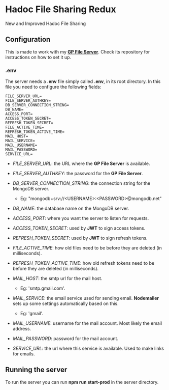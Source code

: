 # Hadoc File Sharing Redux
New and Improved Hadoc File Sharing

## Configuration
This is made to work with my [**GP File Server**](https://github.com/lucaryholt/gp_file_server).
Check its repository for instructions on how to set it up.

### .env
The server needs a **.env** file simply called **.env**, in its root directory.
In this file you need to configure the following fields:
```
FILE_SERVER_URL=
FILE_SERVER_AUTHKEY=
DB_SERVER_CONNECTION_STRING=
DB_NAME=
ACCESS_PORT=
ACCESS_TOKEN_SECRET=
REFRESH_TOKEN_SECRET=
FILE_ACTIVE_TIME=
REFRESH_TOKEN_ACTIVE_TIME=
MAIL_HOST=
MAIL_SERVICE=
MAIL_USERNAME=
MAIL_PASSWORD=
SERVICE_URL=
```

 - *FILE_SERVER_URL*: the URL where the **GP File Server** is available.

 - *FILE_SERVER_AUTHKEY*: the password for the **GP File Server**.

 - *DB_SERVER_CONNECTION_STRING*: the connection string for the MongoDB server.
   - Eg: "mongodb+srv://\<USERNAME>:\<PASSWORD>@mongodb.net"

 - *DB_NAME*: the database name on the MongoDB server.
 
 - *ACCESS_PORT*: where you want the server to listen for requests.
 
 - *ACCESS_TOKEN_SECRET*: used by **JWT** to sign access tokens.
 
 - *REFRESH_TOKEN_SECRET*: used by **JWT** to sign refresh tokens.
 
 - *FILE_ACTIVE_TIME*: how old files need to be before they are deleted (in milliseconds).
 
 - *REFRESH_TOKEN_ACTIVE_TIME*: how old refresh tokens need to be before they are deleted (in milliseconds).
 
 - *MAIL_HOST*: the smtp url for the mail host. 
   - Eg: 'smtp.gmail.com'.
   
 - *MAIL_SERVICE*: the email service used for sending email. **Nodemailer** sets up some settings automatically based on this.
   - Eg: 'gmail'.
   
 - *MAIL_USERNAME*: username for the mail account. Most likely the email address.
 
 - *MAIL_PASSWORD*: password for the mail account.
 
 - *SERVICE_URL*: the url where this service is available. Used to make links for emails.
 
## Running the server
To run the server you can run **npm run start-prod** in the server directory. 
